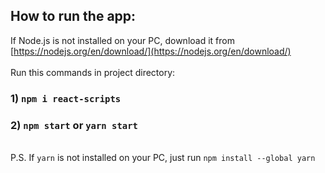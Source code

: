 ## How to run the app:

If Node.js is not installed on your PC, download it from
[https://nodejs.org/en/download/](https://nodejs.org/en/download/)
\
\
Run this commands in project directory:
### 1) `npm i react-scripts`
### 2) `npm start` or `yarn start`
\
P.S. If `yarn` is not installed on your PC, just run `npm install --global yarn`
